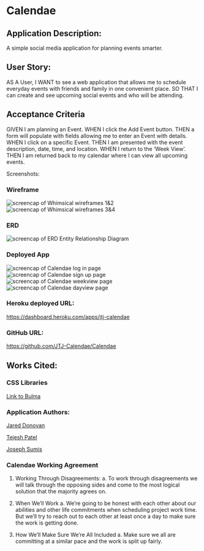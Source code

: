 # Calendae

## Application Description:

A simple social media application for planning events smarter.

## User Story:
AS A User,
I WANT to see a web application that allows me to schedule everyday events with friends and family in one convenient place.
SO THAT I can create and see upcoming social events and who will be attending.

## Acceptance Criteria
GIVEN I am planning an Event.
WHEN I click the Add Event button.
THEN a form will populate with fields allowing me to enter an Event with details.
WHEN I click on a specific Event.
THEN I am presented with the event description, date, time, and location.
WHEN I return to the ‘Week View’.
THEN I am returned back to my calendar where I can view all upcoming events.


Screenshots:

### Wireframe
<img src="./assets/images/Calendae-wireframe1.png" alt="screencap of Whimsical wireframes 1&2" />

<img src="./assets/images/Calendae-wireframe2.png" alt="screencap of Whimsical wireframes 3&4" />

### ERD
<img src="./assets/images/Calendae-ERD.png" alt="screencap of ERD Entity Relationship Diagram" />

### Deployed App
<img src="./assets/images/Calendae-login.png" alt="screencap of Calendae log in page" />

<img src="./assets/images/Calendae-signup.png" alt="screencap of Calendae sign up page" />

<img src="./assets/images/Calendae-weekview.png" alt="screencap of Calendae weekview page" />

<img src="./assets/images/Calendae-dayview.png" alt="screencap of Calendae dayview page" />


### Heroku deployed URL:
https://dashboard.heroku.com/apps/jtj-calendae

### GitHub URL:
https://github.com/JTJ-Calendae/Calendae

## Works Cited:

### CSS Libraries 

[Link to Bulma](https://bulma.io)


### Application Authors:

[Jared Donovan](https://github.com/jdono100)

[Tejesh Patel](https://github.com/tejeshpatel)

[Joseph Sumis](https://github.com/JSumis)


### Calendae Working Agreement

1. Working Through Disagreements:
   a. To work through disagreements we will talk through the opposing sides and come to the most logical solution that the majority agrees on.
  
2. When We’ll Work 
   a. We’re going to be honest with each other about our abilities and other life commitments when scheduling project work time. But we’ll try to reach out to each other at least once a day to make sure the work is getting done.

3. How We’ll Make Sure We’re All Included 
   a. Make sure we all are committing at a similar pace and the work is split up fairly.